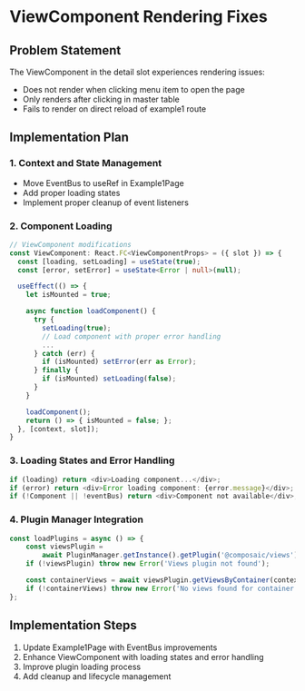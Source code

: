 # ViewComponent Rendering Fixes

## Problem Statement

The ViewComponent in the detail slot experiences rendering issues:

- Does not render when clicking menu item to open the page
- Only renders after clicking in master table
- Fails to render on direct reload of example1 route

## Implementation Plan

### 1. Context and State Management

- Move EventBus to useRef in Example1Page
- Add proper loading states
- Implement proper cleanup of event listeners

### 2. Component Loading

```typescript
// ViewComponent modifications
const ViewComponent: React.FC<ViewComponentProps> = ({ slot }) => {
  const [loading, setLoading] = useState(true);
  const [error, setError] = useState<Error | null>(null);

  useEffect(() => {
    let isMounted = true;

    async function loadComponent() {
      try {
        setLoading(true);
        // Load component with proper error handling
        ...
      } catch (err) {
        if (isMounted) setError(err as Error);
      } finally {
        if (isMounted) setLoading(false);
      }
    }

    loadComponent();
    return () => { isMounted = false; };
  }, [context, slot]);
}
```

### 3. Loading States and Error Handling

```typescript
if (loading) return <div>Loading component...</div>;
if (error) return <div>Error loading component: {error.message}</div>;
if (!Component || !eventBus) return <div>Component not available</div>;
```

### 4. Plugin Manager Integration

```typescript
const loadPlugins = async () => {
    const viewsPlugin =
        await PluginManager.getInstance().getPlugin('@composaic/views');
    if (!viewsPlugin) throw new Error('Views plugin not found');

    const containerViews = await viewsPlugin.getViewsByContainer(context);
    if (!containerViews) throw new Error('No views found for container');
};
```

## Implementation Steps

1. Update Example1Page with EventBus improvements
2. Enhance ViewComponent with loading states and error handling
3. Improve plugin loading process
4. Add cleanup and lifecycle management

